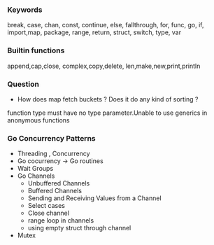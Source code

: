 ### Keywords
break, case, chan, const, continue, else, fallthrough, for, func, go, if, import,map, package, range, return, struct, switch, type, var 

### Builtin functions
append,cap,close, complex,copy,delete, len,make,new,print,println


### Question
- How does map fetch buckets ? Does it do any kind of sorting ?

function type must have no type parameter.Unable to use generics in anonymous functions

### Go Concurrency Patterns

- Threading , Concurrency 
- Go cocurrency -> Go routines
- Wait Groups
- Go Channels
    - Unbuffered Channels
    - Buffered Channels
    - Sending and Receiving Values from a Channel
    - Select cases
    - Close channel
    - range loop in channels
    - using empty struct through channel
- Mutex


